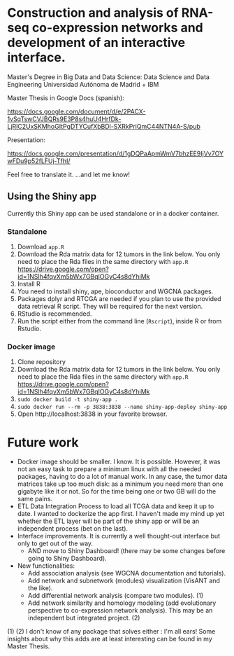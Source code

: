 # Construction and analysis of RNA-seq co-expression networks and development of an interactive interface.
Master's Degree in Big Data and Data Science: Data Science and Data Engineering
Universidad Autónoma de Madrid + IBM

Master Thesis in Google Docs (spanish):

https://docs.google.com/document/d/e/2PACX-1vSqTswCVJBQRs9E3P8s4huU4HrfDk-LjRlC2UxSKMhoGItPgDTYCufXbBDl-SXRkPriQmC44NTN4A-S/pub

Presentation:

https://docs.google.com/presentation/d/1gDQPaApmWmV7bhzEE9IjVv7OYwFDu9p52fLFUj-TfhI/

Feel free to translate it.
...and let me know!

## Using the Shiny app
Currently this Shiny app can be used standalone or in a docker container.
### Standalone
1. Download ``app.R``
2. Download the Rda matrix data for 12 tumors in the link below. You only need to place the Rda files in the same directory with ``app.R`` https://drive.google.com/open?id=1NSIh4fqvXm5bWx7GBqIOGyC4s8dYhiMk
3. Install R
4. You need to install shiny, ape, bioconductor and WGCNA packages. 
5. Packages dplyr and RTCGA are needed if you plan to use the provided data retrieval R script. They will be required for the next version.
6. RStudio is recommended.
7. Run the script either from the command line (``Rscript``), inside R or from Rstudio.
### Docker image
1. Clone repository
2. Download the Rda matrix data for 12 tumors in the link below. You only need to place the Rda files in the same directory with ``app.R`` https://drive.google.com/open?id=1NSIh4fqvXm5bWx7GBqIOGyC4s8dYhiMk
3. ``sudo docker build -t shiny-app .``
4. ``sudo docker run --rm -p 3838:3838 --name shiny-app-deploy shiny-app``
5. Open http://localhost:3838 in your favorite browser.
# Future work
* Docker image should be smaller. I know. It is possible. However, it was not an easy task to prepare a minimum linux with all the needed packages, having to do a lot of manual work. In any case, the tumor data matrices take up too much disk: as a minimum you need more than one gigabyte like it or not. So for the time being one or two GB will do the same pains.
* ETL Data Integration Process to load all TCGA data and keep it up to date. I wanted to dockerize the app first. I haven't made my mind up yet whether the ETL layer will be part of the shiny app or will be an independent process (bet on the last).
* Interface improvements. It is currently a well thought-out interface but only to get out of the way.
  * AND move to Shiny Dashboard! (there may be some changes before going to Shiny Dashboard).
* New functionalities:
  * Add association analysis (see WGCNA documentation and tutorials).
  * Add network and subnetwork (modules) visualization (VisANT and the like).
  * Add differential network analysis (compare two modules). (1)
  * Add network similarity and homology modeling (add evolutionary perspective to co-expression network analysis). This may be an independent but integrated project. (2)

(1) (2) I don't know of any package that solves either : I'm all ears! Some insights about why this adds are at least interesting can be found in my Master Thesis.
